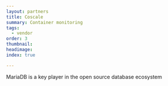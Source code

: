 ```yaml
---
layout: partners
title: Coscale
summary: Container monitoring
tags:
  - vendor
order: 3
thumbnail:
headimage:
index: true

---
```


MariaDB is a key player in the open source database ecosystem
